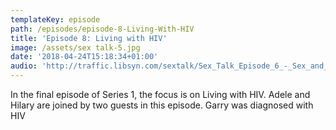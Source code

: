```yaml
---
templateKey: episode
path: /episodes/episode-8-Living-With-HIV
title: 'Episode 8: Living with HIV'
image: /assets/sex talk-5.jpg
date: '2018-04-24T15:18:34+01:00'
audio: 'http://traffic.libsyn.com/sextalk/Sex_Talk_Episode_6_-_Sex_and_Alcohol.mp3'
---
```

In the final episode of Series 1, the focus is on Living with HIV. Adele and Hilary are joined by two guests in this episode. Garry was diagnosed with HIV
